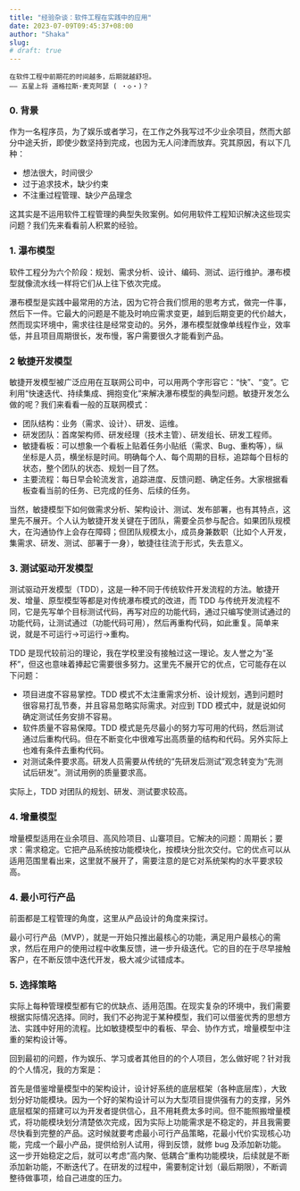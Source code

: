 ```yaml
---
title: "经验杂谈：软件工程在实践中的应用"
date: 2023-07-09T09:45:37+08:00
author: "Shaka"
slug: 
# draft: true
---
```


```
在软件工程中前期花的时间越多，后期就越舒坦。
—— 五星上将 道格拉斯·麦克阿瑟 ( ・◇・)？
```

### 0. 背景

作为一名程序员，为了娱乐或者学习，在工作之外我写过不少业余项目，然而大部分中途夭折，即使少数坚持到完成，也因为无人问津而放弃。究其原因，有以下几种：

- 想法很大，时间很少
- 过于追求技术，缺少约束
- 不注重过程管理、缺少产品理念

这其实是不运用软件工程管理的典型失败案例。如何用软件工程知识解决这些现实问题？我们先来看看前人积累的经验。

### 1. 瀑布模型

软件工程分为六个阶段：规划、需求分析、设计、编码、测试、运行维护。瀑布模型就像流水线一样将它们从上往下依次完成。

瀑布模型是实践中最常用的方法，因为它符合我们惯用的思考方式，做完一件事，然后下一件。它最大的问题是不能及时响应需求变更，越到后期变更的代价越大，然而现实环境中，需求往往是经常变动的。另外，瀑布模型就像单线程作业，效率低，并且项目周期很长，发布慢，客户需要很久才能看到产品。

### 2 敏捷开发模型

敏捷开发模型被广泛应用在互联网公司中，可以用两个字形容它：“快”、“变”。它利用“快速迭代、持续集成、拥抱变化“来解决瀑布模型的典型问题。敏捷开发怎么做的呢？我们来看看一般的互联网模式：

- 团队结构：业务（需求、设计）、研发、运维。
- 研发团队：首席架构师、研发经理（技术主管）、研发组长、研发工程师。
- 敏捷看板：可以想象一个看板上贴着任务小贴纸（需求、Bug、重构等），纵坐标是人员，横坐标是时间。明确每个人、每个周期的目标，追踪每个目标的状态，整个团队的状态、规划一目了然。
- 主要流程：每日早会轮流发言，追踪进度、反馈问题、确定任务。大家根据看板查看当前的任务、已完成的任务、后续的任务。

当然，敏捷模型下如何做需求分析、架构设计、测试、发布部署，也有其特点，这里先不展开。个人认为敏捷开发关键在于团队，需要全员参与配合。如果团队规模大，在沟通协作上会存在障碍；但团队规模太小，成员身兼数职（比如个人开发，集需求、研发、测试、部署于一身），敏捷往往流于形式，失去意义。

### 3. 测试驱动开发模型

测试驱动开发模型（TDD），这是一种不同于传统软件开发流程的方法。敏捷开发、增量、原型模型等都是对传统瀑布模式的改进，而 TDD 与传统开发流程不同，它是先写单个目标测试代码，再写对应的功能代码，通过只编写使测试通过的功能代码，让测试通过（功能代码可用），然后再重构代码，如此重复。简单来说，就是不可运行->可运行->重构。

TDD 是现代较前沿的理论，我在学校里没有接触过这一理论。友人誉之为“圣杯”，但这也意味着捧起它需要很多努力。这里先不展开它的优点，它可能存在以下问题：

- 项目进度不容易掌控。TDD 模式不太注重需求分析、设计规划，遇到问题时很容易打乱节奏，并且容易忽略实际需求。对应到 TDD 模式中，就是说如何确定测试任务安排不容易。
- 软件质量不容易保障。TDD 模式是先尽最小的努力写可用的代码，然后测试通过后重构代码。但在不断变化中很难写出高质量的结构和代码。另外实际上也难有条件去重构代码。
- 对测试条件要求高。研发人员需要从传统的“先研发后测试”观念转变为“先测试后研发”。测试用例的质量要求高。

实际上，TDD 对团队的规划、研发、测试要求较高。

### 4. 增量模型

增量模型适用在业余项目、高风险项目、山寨项目。它解决的问题：周期长；要求：需求稳定。它把产品系统按功能模块化，按模块分批次交付。它的优点可以从适用范围里看出来，这里就不展开了，需要注意的是它对系统架构的水平要求较高。

### 4. 最小可行产品

前面都是工程管理的角度，这里从产品设计的角度来探讨。

最小可行产品（MVP），就是一开始只推出最核心的功能，满足用户最核心的需求，然后在用户的使用过程中收集反馈，进一步升级迭代。它的目的在于尽早接触客户，在不断反馈中迭代开发，极大减少试错成本。

### 5. 选择策略

实际上每种管理模型都有它的优缺点、适用范围。在现实复杂的环境中，我们需要根据实际情况选择。同时，我们不必拘泥于某种模型，我们可以借鉴优秀的思想方法、实践中好用的流程。比如敏捷模型中的看板、早会、协作方式，增量模型中注重的架构设计等。

回到最初的问题，作为娱乐、学习或者其他目的的个人项目，怎么做好呢？针对我的个人情况，我的方案是：

首先是借鉴增量模型中的架构设计，设计好系统的底层框架（各种底层库），大致划分好功能模块。因为一个好的架构设计可以为大型项目提供强有力的支撑，另外底层框架的搭建可以为开发者提供信心，且不用耗费太多时间。但不能照搬增量模式，将功能模块划分清楚依次完成，因为实际上功能需求是不稳定的，并且我需要尽快看到完整的产品。这时候就要考虑最小可行产品策略，花最小代价实现核心功能，完成一个最小产品，提供给别人试用，得到反馈，就修 bug 及添加新功能。这一步开始稳定之后，就可以考虑“高内聚、低耦合”重构功能模块，后续就是不断添加新功能，不断迭代了。在研发的过程中，需要制定计划（最后期限），不断调整待做事项，给自己进度的压力。
